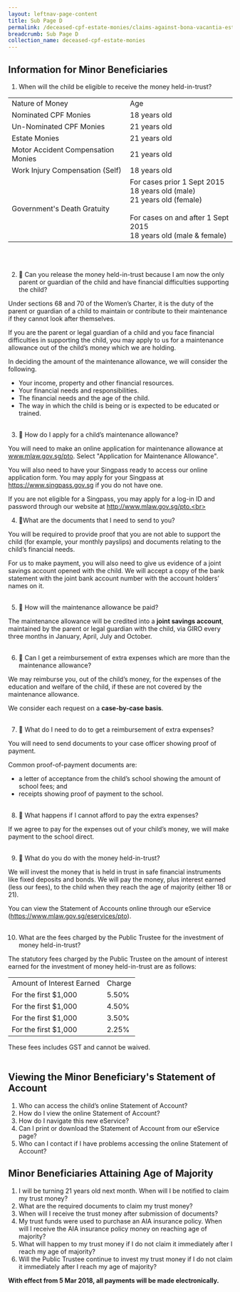 ```yaml
---
layout: leftnav-page-content
title: Sub Page D
permalink: /deceased-cpf-estate-monies/claims-against-bona-vacantia-estates/
breadcrumb: Sub Page D
collection_name: deceased-cpf-estate-monies
---
```


Information for Minor Beneficiaries
---

1. When will the child be eligible to receive the money held-in-trust?

<table>
  <tr>
    <td>Nature of Money</td>
    <td>Age</td>
  </tr>
  <tr>
    <td>Nominated CPF Monies</td>
    <td>18 years old</td>
  </tr>
  <tr>
    <td>Un-Nominated CPF Monies</td>
    <td>21 years old</td>
  </tr>
  <tr>
    <td>Estate Monies</td>
    <td>21 years old</td>
  </tr>
  <tr>
    <td>Motor Accident Compensation Monies</td>
    <td>21 years old</td>
  </tr>
  <tr>
    <td>Work Injury Compensation (Self)</td>
    <td>18 years old</td>
  </tr>
  <tr>
    <td>Government's Death Gratuity</td>
    <td>
    For cases prior 1 Sept 2015<br>
    18 years old (male)<br>
    21 years old (female)
    <br><br>
    For cases on and after 1 Sept 2015<br>
    18 years old (male & female)
    </td>
  </tr>
</table><br><br>

2.		Can you release the money held-in-trust because I am now the only parent or guardian of the child and have financial difficulties supporting the child?

Under sections 68 and 70 of the Women’s Charter, it is the duty of the parent or guardian of a child to maintain or contribute to their maintenance if they cannot look after themselves.

If you are the parent or legal guardian of a child and you face financial difficulties in supporting the child, you may apply to us for a maintenance allowance out of the child’s money which we are holding.

In deciding the amount of the maintenance allowance, we will consider the following.

  * Your income, property and other financial resources.
  * Your financial needs and responsibilities.
  * The financial needs and the age of the child.
  * The way in which the child is being or is expected to be educated or trained.<br><br>

3.		How do I apply for a child’s maintenance allowance?

You will need to make an online application for maintenance allowance at www.mlaw.gov.sg/pto. Select "Application for Maintenance Allowance".

You will also need to have your Singpass ready to access our online application form. You may apply for your Singpass at https://www.singpass.gov.sg if you do not have one.


If you are not eligible for a Singpass, you may apply for a log-in ID and password through our website at http://www.mlaw.gov.sg/pto.<br><br>

4.  What are the documents that I need to send to you?

You will be required to provide proof that you are not able to support the child (for example, your monthly payslips) and documents relating to the child’s financial needs.

For us to make payment, you will also need to give us evidence of a joint savings account opened with the child. We will accept a copy of the bank statement with the joint bank account number with the account holders’ names on it.<br><br>

5.		How will the maintenance allowance be paid?

The maintenance allowance will be credited into a **joint savings account**, maintained by the parent or legal guardian with the child, via GIRO every three months in January, April, July and October.<br><br>

6.		Can I get a reimbursement of extra expenses which are more than the maintenance allowance?

We may reimburse you, out of the child’s money, for the expenses of the education and welfare of the child, if these are not covered by the maintenance allowance.

We consider each request on a **case-by-case basis**.<br><br>


7.		What do I need to do to get a reimbursement of extra expenses?

You will need to send documents to your case officer showing proof of payment.<br>

Common proof-of-payment documents are:

* a letter of acceptance from the child’s school showing the amount of school fees; and
* receipts showing proof of payment to the school.<br><br>

8.		What happens if I cannot afford to pay the extra expenses?

If we agree to pay for the expenses out of your child’s money, we will make payment to the school direct.<br><br>

9.		What do you do with the money held-in-trust?

We will invest the money that is held in trust in safe financial instruments like fixed deposits and bonds. We will pay the money, plus interest earned (less our fees), to the child when they reach the age of majority (either 18 or 21).

You can view the Statement of Accounts online through our eService (https://www.mlaw.gov.sg/eservices/pto).<br><br>

10.	What are the fees charged by the Public Trustee for the investment of money held-in-trust?

The statutory fees charged by the Public Trustee on the amount of interest earned for the investment of money held-in-trust are as follows:

<table>
  <tr>
    <td>Amount of Interest Earned</td>
    <td>Charge</td>
  </tr>
  <tr>
    <td>For the first $1,000</td>
    <td>5.50%</td>
  </tr>
  <tr>
    <td>For the first $1,000</td>
    <td>4.50%</td>
  </tr>
  <tr>
    <td>For the first $1,000</td>
    <td>3.50%</td>
  </tr>
  <tr>
    <td>For the first $1,000</td>
    <td>2.25%</td>
  </tr>
  

  
</table>

  These fees includes GST and cannot be waived.<br><br>

Viewing the Minor Beneficiary's Statement of Account
---

1. Who can access the child’s online Statement of Account?
2. How do I view the online Statement of Account?
3. How do I navigate this new eService?
4. Can I print or download the Statement of Account from our eService page?
5. Who can I contact if I have problems accessing the online Statement of Account?


Minor Beneficiaries Attaining Age of Majority
---

1. I will be turning 21 years old next month. When will I be notified to claim my trust money?
2. What are the required documents to claim my trust money?
3. When will I receive the trust money after submission of documents?
4. My trust funds were used to purchase an AIA insurance policy. When will I receive the AIA insurance policy money on reaching age of majority?
5. What will happen to my trust money if I do not claim it immediately after I reach my age of majority?
6. Will the Public Trustee continue to invest my trust money if I do not claim it immediately after I reach my age of majority?

**With effect from 5 Mar 2018, all payments will be made electronically.**
